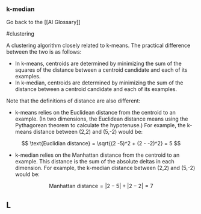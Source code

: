 ### k-median

Go back to the [[AI Glossary]]

#clustering

A clustering algorithm closely related to k-means. The practical difference between the two is as follows:

- In k-means, centroids are determined by minimizing the sum of the squares of the distance between a centroid candidate and each of its examples.
- In k-median, centroids are determined by minimizing the sum of the distance between a centroid candidate and each of its examples.

Note that the definitions of distance are also different:

- k-means relies on the Euclidean distance from the centroid to an example. (In two dimensions, the Euclidean distance means using the Pythagorean theorem to calculate the hypotenuse.) For example, the k-means distance between (2,2) and (5,-2) would be:

$$ \text{Euclidian  distance} = \sqrt{(2 -5)^2 + (2 - -2)^2} = 5
$$

  - k-median relies on the Manhattan distance from the centroid to an example. This distance is the sum of the absolute deltas in each dimension. For example, the k-median distance between (2,2) and (5,-2) would be:

$$ \text{Manhattan distance} = |2 - 5| + |2 - 2| = 7
$$

## L

